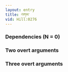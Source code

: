```yaml
---
layout: entry
title: འགམ་
vid: Hill:0276
---
```

### Dependencies (N = 0)


### Two overt arguments


### Three overt arguments
